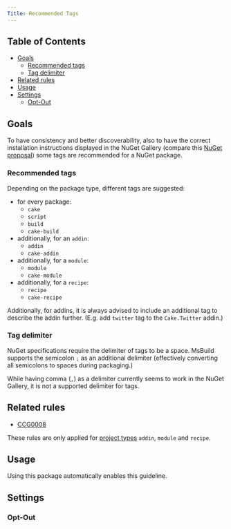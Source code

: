 ```yaml
---
Title: Recommended Tags
---
```


<!-- START doctoc generated TOC please keep comment here to allow auto update -->
<!-- DON'T EDIT THIS SECTION, INSTEAD RE-RUN doctoc TO UPDATE -->
## Table of Contents

- [Goals](#goals)
  - [Recommended tags](#recommended-tags)
  - [Tag delimiter](#tag-delimiter)
- [Related rules](#related-rules)
- [Usage](#usage)
- [Settings](#settings)
  - [Opt-Out](#opt-out)

<!-- END doctoc generated TOC please keep comment here to allow auto update -->

## Goals

To have consistency and better discoverability, also to have the correct installation instructions
displayed in the NuGet Gallery (compare this [NuGet proposal](https://github.com/NuGet/NuGetGallery/issues/8381)) some tags are recommended for a NuGet package.

<!-- TODO: We should link the cakebuild.net - blog post, when that feature is released!! -->

### Recommended tags

Depending on the package type, different tags are suggested:

* for every package:
  * `cake`
  * `script`
  * `build`
  * `cake-build`
* additionally, for an `addin`:
  * `addin`
  * `cake-addin`
* additionally, for a `module`:
  * `module`
  * `cake-module`
* additionally, for a `recipe`:
  * `recipe`
  * `cake-recipe`

Additionally, for addins, it is always advised to include an additional tag to describe the
addin further. (E.g. add `twitter` tag to the `Cake.Twitter` addin.)

### Tag delimiter

NuGet specifications require the delimiter of tags to be a space. MsBuild supports the semicolon `;`
as an additional delimiter (effectively converting all semicolons to spaces during packaging.)

While having comma (`,`) as a delimiter currently seems to work in the NuGet Gallery, it is not
a supported delimiter for tags.

## Related rules

 * [CCG0008](../rules/ccg0008)

These rules are only applied for [project types](../settings#projecttype) `addin`, `module` and `recipe`.

## Usage

Using this package automatically enables this guideline.

## Settings

### Opt-Out

<?! Include "../settings/fragments/OmitRecommendedTag.md" /?>
